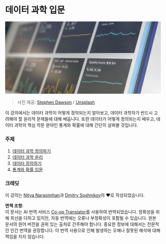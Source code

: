 <!--
CO_OP_TRANSLATOR_METADATA:
{
  "original_hash": "696a8474a01054281704cbfb09148949",
  "translation_date": "2025-08-25T16:38:36+00:00",
  "source_file": "1-Introduction/README.md",
  "language_code": "ko"
}
-->
# 데이터 과학 입문

![데이터 활용](../../../translated_images/data.48e22bb7617d8d92188afbc4c48effb920ba79f5cebdc0652cd9f34bbbd90c18.ko.jpg)  
> 사진 제공: <a href="https://unsplash.com/@dawson2406?utm_source=unsplash&utm_medium=referral&utm_content=creditCopyText">Stephen Dawson</a> / <a href="https://unsplash.com/s/photos/data?utm_source=unsplash&utm_medium=referral&utm_content=creditCopyText">Unsplash</a>

이 강의에서는 데이터 과학이 어떻게 정의되는지 알아보고, 데이터 과학자가 반드시 고려해야 할 윤리적 문제들에 대해 배웁니다. 또한 데이터가 어떻게 정의되는지 배우고, 데이터 과학의 핵심 학문 분야인 통계와 확률에 대해 간단히 살펴볼 것입니다.

### 주제

1. [데이터 과학 정의하기](01-defining-data-science/README.md)  
2. [데이터 과학 윤리](02-ethics/README.md)  
3. [데이터 정의하기](03-defining-data/README.md)  
4. [통계와 확률 입문](04-stats-and-probability/README.md)  

### 크레딧

이 강의는 [Nitya Narasimhan](https://twitter.com/nitya)과 [Dmitry Soshnikov](https://twitter.com/shwars)의 ❤️로 작성되었습니다.  

**면책 조항**:  
이 문서는 AI 번역 서비스 [Co-op Translator](https://github.com/Azure/co-op-translator)를 사용하여 번역되었습니다. 정확성을 위해 최선을 다하고 있지만, 자동 번역에는 오류나 부정확성이 포함될 수 있습니다. 원본 문서의 원어 버전을 권위 있는 출처로 간주해야 합니다. 중요한 정보에 대해서는 전문적인 인간 번역을 권장합니다. 이 번역 사용으로 인해 발생하는 오해나 잘못된 해석에 대해 책임을 지지 않습니다.